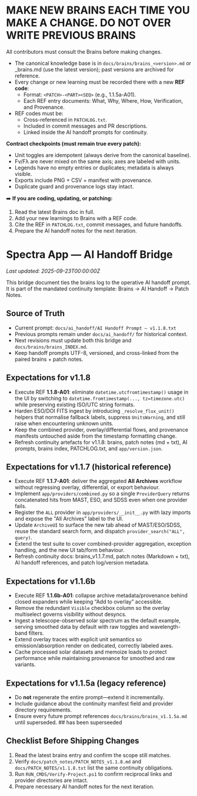 # MAKE NEW BRAINS EACH TIME YOU MAKE A CHANGE. DO NOT OVER WRITE PREVIOUS BRAINS
All contributors must consult the Brains before making changes.
- The canonical knowledge base is in `docs/brains/brains_<version>.md` or <version>_brains.md (use the latest version); past versions are archived for reference.
- Every change or new learning must be recorded there with a new **REF code**:
  - Format: `<PATCH>-<PART><SEQ>` (e.g., 1.1.5a-A01).
  - Each REF entry documents: What, Why, Where, How, Verification, and Provenance.
- REF codes must be:
  - Cross-referenced in `PATCHLOG.txt`.
  - Included in commit messages and PR descriptions.
  - Linked inside the AI handoff prompts for continuity.

**Contract checkpoints (must remain true every patch):**
- Unit toggles are idempotent (always derive from the canonical baseline).
- Fν/Fλ are never mixed on the same axis; axes are labeled with units.
- Legends have no empty entries or duplicates; metadata is always visible.
- Exports include PNG + CSV + manifest with provenance.
- Duplicate guard and provenance logs stay intact.

➡️ **If you are coding, updating, or patching:**
1. Read the latest Brains doc in full.
2. Add your new learnings to Brains with a REF code.
3. Cite the REF in `PATCHLOG.txt`, commit messages, and future handoffs.
4. Prepare the AI handoff notes for the next iteration.

# Spectra App — AI Handoff Bridge
_Last updated: 2025-09-23T00:00:00Z_

This bridge document ties the brains log to the operative AI handoff prompt.
It is part of the mandated continuity template: Brains → AI Handoff → Patch Notes.

## Source of Truth
- Current prompt: `docs/ai_handoff/AI Handoff Prompt — v1.1.8.txt`
- Previous prompts remain under `docs/ai_handoff/` for historical context.
- Next revisions must update both this bridge and `docs/brains/brains_INDEX.md`.
- Keep handoff prompts UTF-8, versioned, and cross-linked from the paired brains + patch notes.

## Expectations for v1.1.8
- Execute REF **1.1.8-A01**: eliminate `datetime.utcfromtimestamp()` usage in the UI by switching to `datetime.fromtimestamp(..., tz=timezone.utc)` while preserving existing ISO/UTC string formats.
- Harden ESO/DOI FITS ingest by introducing `_resolve_flux_unit()` helpers that normalise fallback labels, suppress `UnitsWarning`, and still raise when encountering unknown units.
- Keep the combined provider, overlay/differential flows, and provenance manifests untouched aside from the timestamp formatting change.
- Refresh continuity artefacts for v1.1.8: brains, patch notes (md + txt), AI prompts, brains index, PATCHLOG.txt, and `app/version.json`.

## Expectations for v1.1.7 (historical reference)
- Execute REF **1.1.7-A01**: deliver the aggregated **All Archives** workflow without regressing overlay, differential, or export behaviour.
- Implement `app/providers/combined.py` so a single `ProviderQuery` returns concatenated hits from MAST, ESO, and SDSS even when one provider fails.
- Register the `ALL` provider in `app/providers/__init__.py` with lazy imports and expose the "All Archives" label to the UI.
- Update `ArchiveUI` to surface the new tab ahead of MAST/ESO/SDSS, reuse the standard search form, and dispatch `provider_search("ALL", query)`.
- Extend the test suite to cover combined-provider aggregation, exception handling, and the new UI tab/form behaviour.
- Refresh continuity docs: brains_v1.1.7.md, patch notes (Markdown + txt), AI handoff references, and patch log/version metadata.

## Expectations for v1.1.6b
- Execute REF **1.1.6b-A01**: collapse archive metadata/provenance behind closed expanders while keeping “Add to overlay” accessible.
- Remove the redundant `Visible` checkbox column so the overlay multiselect governs visibility without desyncs.
- Ingest a telescope-observed solar spectrum as the default example, serving smoothed data by default with raw toggles and wavelength-band filters.
- Extend overlay traces with explicit unit semantics so emission/absorption render on dedicated, correctly labeled axes.
- Cache processed solar datasets and memoize loads to protect performance while maintaining provenance for smoothed and raw variants.
## Expectations for v1.1.5a (legacy reference)
- Do **not** regenerate the entire prompt—extend it incrementally.
- Include guidance about the continuity manifest field and provider directory requirements.
- Ensure every future prompt references `docs/brains/brains_v1.1.5a.md` until superseded. ## has been superseeded

## Checklist Before Shipping Changes
1. Read the latest brains entry and confirm the scope still matches.
2. Verify `docs/patch_notes/PATCH_NOTES_v1.1.8.md` and `docs/PATCH_NOTES/v1.1.8.txt` list the same continuity obligations.
3. Run `RUN_CMDS/Verify-Project.ps1` to confirm reciprocal links and provider directories are intact.
4. Prepare necessary AI handoff notes for the next iteration.
